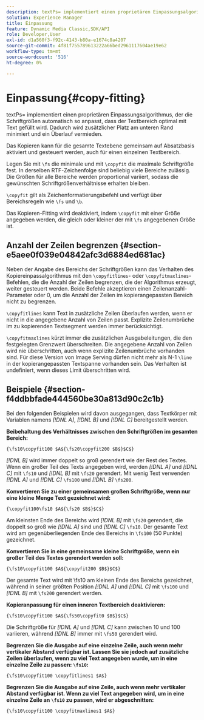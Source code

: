 ```yaml
---
description: textPs= implementiert einen proprietären Einpassungsalgorithmus, der die Schriftgrößen automatisch so anpasst, dass der Textbereich optimal mit Text gefüllt wird. Dadurch wird zusätzlicher Platz am unteren Rand minimiert und ein Überlauf vermieden.
solution: Experience Manager
title: Einpassung
feature: Dynamic Media Classic,SDK/API
role: Developer,User
exl-id: d1a560f3-f92c-4143-b80a-e1674c8a4207
source-git-commit: 4f81f755789613222a66bed2961117604ae19e62
workflow-type: tm+mt
source-wordcount: '516'
ht-degree: 0%

---
```


# Einpassung{#copy-fitting}

textPs= implementiert einen proprietären Einpassungsalgorithmus, der die Schriftgrößen automatisch so anpasst, dass der Textbereich optimal mit Text gefüllt wird. Dadurch wird zusätzlicher Platz am unteren Rand minimiert und ein Überlauf vermieden.

Das Kopieren kann für die gesamte Textebene gemeinsam auf Absatzbasis aktiviert und gesteuert werden, auch für einen einzelnen Textbereich.

Legen Sie mit `\fs` die minimale und mit `\copyfit` die maximale Schriftgröße fest. In derselben RTF-Zeichenfolge sind beliebig viele Bereiche zulässig. Die Größen für alle Bereiche werden proportional variiert, sodass die gewünschten Schriftgrößenverhältnisse erhalten bleiben.

`\copyfit` gilt als Zeichenformatierungsbefehl und verfügt über Bereichsregeln wie `\fs` und `\b`.

Das Kopieren-Fitting wird deaktiviert, indem `\copyfit` mit einer Größe angegeben werden, die gleich oder kleiner der mit `\fs` angegebenen Größe ist.

## Anzahl der Zeilen begrenzen {#section-e5aee0f039e04842afc3d6884ed681ac}

Neben der Angabe des Bereichs der Schriftgrößen kann das Verhalten des Kopiereinpassalgorithmus mit den `\copyfitlines`- oder `\copyfitmaxlines`-Befehlen, die die Anzahl der Zeilen begrenzen, die der Algorithmus erzeugt, weiter gesteuert werden. Beide Befehle akzeptieren einen Zeilenanzahl-Parameter oder 0, um die Anzahl der Zeilen im kopierangepassten Bereich nicht zu begrenzen.

`\copyfitlines` kann Text in zusätzliche Zeilen überlaufen werden, wenn er nicht in die angegebene Anzahl von Zeilen passt. Explizite Zeilenumbrüche im zu kopierenden Textsegment werden immer berücksichtigt.

`\copyfitmaxlines` kürzt immer die zusätzlichen Ausgabeleitungen, die den festgelegten Grenzwert überschreiten. Die angegebene Anzahl von Zeilen wird nie überschritten, auch wenn explizite Zeilenumbrüche vorhanden sind. Für diese Version von Image Serving dürfen nicht mehr als N-1 `\line` in der kopierangepassten Textspanne vorhanden sein. Das Verhalten ist undefiniert, wenn dieses Limit überschritten wird.

## Beispiele {#section-f4ddbbfade444560be30a813d90c2c1b}

Bei den folgenden Beispielen wird davon ausgegangen, dass Textkörper mit Variablen namens *[!DNL $A$]*, *[!DNL $B$]* und *[!DNL $C$]* bereitgestellt werden.

**Beibehaltung des Verhältnisses zwischen den Schriftgrößen im gesamten Bereich:**

`{\fs10\copyfit100 $A${\fs20\copyfit200 $B$}$C$}`

*[!DNL $B$]* wird immer doppelt so groß gerendert wie der Rest des Textes. Wenn ein großer Teil des Texts angegeben wird, werden *[!DNL $A$]* und *[!DNL $C$]* mit `\fs10` und *[!DNL $B$]* mit `\fs20` gerendert. Mit wenig Text verwenden *[!DNL $A$]* und *[!DNL $C$]* `\fs100` und *[!DNL $B$]* `\fs200`.

**Konvertieren Sie zu einer gemeinsamen großen Schriftgröße, wenn nur eine kleine Menge Text gezeichnet wird:**

`{\copyfit100\fs10 $A${\fs20 $B$}$C$}`

Am kleinsten Ende des Bereichs wird *[!DNL $B$]* mit `\fs20` gerendert, die doppelt so groß wie *[!DNL $A$]* sind und *[!DNL $C$]* `\fs10`. Der gesamte Text wird am gegenüberliegenden Ende des Bereichs in `\fs100` (50 Punkte) gezeichnet.

**Konvertieren Sie in eine gemeinsame kleine Schriftgröße, wenn ein großer Teil des Textes gerendert werden soll:**

`{\fs10\copyfit100 $A${\copyfit200 $B$}$C$}`

Der gesamte Text wird mit \fs10 am kleinen Ende des Bereichs gezeichnet, während in seiner größten Position *[!DNL $A$]* und *[!DNL $C$]* mit `\fs100` und *[!DNL $B$]* mit `\fs200` gerendert werden.

**Kopieranpassung für einen inneren Textbereich deaktivieren:**

`{\fs10\copyfit100 $A${\fs50\copyfit0 $B$}$C$}`

Die Schriftgröße für *[!DNL $A$]* und *[!DNL $C$]* kann zwischen 10 und 100 variieren, während *[!DNL $B$]* immer mit `\fs50` gerendert wird.

**Begrenzen Sie die Ausgabe auf eine einzelne Zeile, auch wenn mehr vertikaler Abstand verfügbar ist. Lassen Sie sie jedoch auf zusätzliche Zeilen überlaufen, wenn zu viel Text angegeben wurde, um in eine einzelne Zeile zu passen: `\fs10`:**

`{\fs10\copyfit100 \copyfitlines1 $A$}`

**Begrenzen Sie die Ausgabe auf eine Zeile, auch wenn mehr vertikaler Abstand verfügbar ist. Wenn zu viel Text angegeben wird, um in eine einzelne Zeile an `\fs10` zu passen, wird er abgeschnitten:**

`{\fs10\copyfit100 \copyfitmaxlines1 $A$}`
